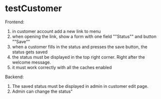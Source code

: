 # testCustomer

Frontend:
1) in customer account add a new link to menu
2) when opening the link, show a form with one field ""Status"" and button ""Save""
3) when a customer fills in the status and presses the save button, the status gets saved
4) the status must be displayed in the top right corner. Right after the welcome message.
5) it must work correctly with all the caches enabled

Backend:
1) The saved status must be displayed in admin in customer edit page.
2) Admin can change the status"
